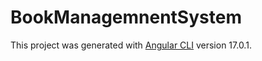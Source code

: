 # BookManagemnentSystem

This project was generated with [Angular CLI](https://github.com/angular/angular-cli) version 17.0.1.



